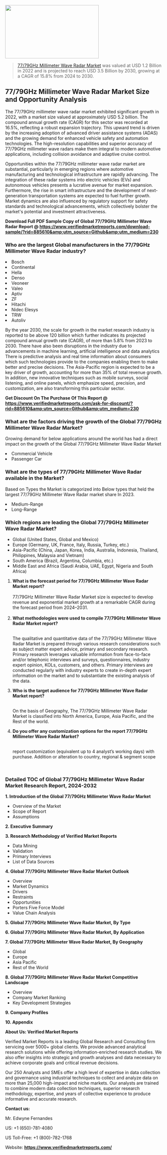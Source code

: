 <img src="https://ffe5etoiles.com/wp-content/uploads/2024/12/MST1-300x171.png" alt="" width="300" height="171" class="alignnone size-medium wp-image-20088" /><blockquote><p><p><a href="https://www.verifiedmarketreports.com/download-sample/?rid=885610&utm_source=Github&utm_medium=230" target="_blank">77/79GHz Millimeter Wave Radar Market</a> was valued at USD 1.2 Billion in 2022 and is projected to reach USD 3.5 Billion by 2030, growing at a CAGR of 15.8% from 2024 to 2030.</p></blockquote><p><h2>77/79GHz Millimeter Wave Radar Market Size and Opportunity Analysis</h2><p>The 77/79GHz millimeter wave radar market exhibited significant growth in 2022, with a market size valued at approximately USD 5.2 billion. The compound annual growth rate (CAGR) for this sector was recorded at 16.5%, reflecting a robust expansion trajectory. This upward trend is driven by the increasing adoption of advanced driver assistance systems (ADAS) and the growing demand for enhanced vehicle safety and automation technologies. The high-resolution capabilities and superior accuracy of 77/79GHz millimeter wave radars make them integral to modern automotive applications, including collision avoidance and adaptive cruise control.</p><p>Opportunities within the 77/79GHz millimeter wave radar market are substantial, particularly in emerging regions where automotive manufacturing and technological infrastructure are rapidly advancing. The integration of these radar systems into electric vehicles (EVs) and autonomous vehicles presents a lucrative avenue for market expansion. Furthermore, the rise in smart infrastructure and the development of next-generation transportation systems are expected to fuel further growth. Market dynamics are also influenced by regulatory support for safety standards and technological advancements, which collectively bolster the market's potential and investment attractiveness.</p></p><p class=""><strong>Download Full PDF Sample Copy of Global 77/79GHz Millimeter Wave Radar Report @ <a href="https://www.verifiedmarketreports.com/download-sample/?rid=885610&amp;utm_source=Github&amp;utm_medium=230" target="_blank">https://www.verifiedmarketreports.com/download-sample/?rid=885610&amp;utm_source=Github&amp;utm_medium=230</a></strong></p><h3 id="" class="">Who are the largest Global manufacturers in the 77/79GHz Millimeter Wave Radar industry?</h3><p><li>Bosch</li><li> Continental</li><li> Hella</li><li> Denso</li><li> Veoneer</li><li> Valeo</li><li> Aptiv</li><li> ZF</li><li> Hitachi</li><li> Nidec Elesys</li><li> TRW</li><li> Autoliv</li></p><div class=""><div class="" dir="" data-message-author-role="" data-message-id="" data-message-model-slug=""><div class=""><div class=""><div class=""><div class="" dir="" data-message-author-role="" data-message-id="" data-message-model-slug=""><div class=""><div class=""><p>By the year 2030, the scale for growth in the market research industry is reported to be above 120 billion which further indicates its projected compound annual growth rate (CAGR), of more than 5.8% from 2023 to 2030. There have also been disruptions in the industry due to advancements in machine learning, artificial intelligence and data analytics There is predictive analysis and real time information about consumers which such technologies provide to the companies enabling them to make better and precise decisions. The Asia-Pacific region is expected to be a key driver of growth, accounting for more than 35% of total revenue growth. In addition, new innovative techniques such as mobile surveys, social listening, and online panels, which emphasize speed, precision, and customization, are also transforming this particular sector.</p><p><strong>Get Discount On The Purchase Of This Report @&nbsp; <a href="https://www.verifiedmarketreports.com/ask-for-discount/?rid=885610&amp;utm_source=Github&amp;utm_medium=230" target="_blank">https://www.verifiedmarketreports.com/ask-for-discount/?rid=885610&amp;utm_source=Github&amp;utm_medium=230</a></strong></p></div></div></div></div></div></div></div></div><h3 id="" class="">What are the factors driving the growth of the Global 77/79GHz Millimeter Wave Radar Market?</h3><p id="" class="">Growing demand for below applications around the world has had a direct impact on the growth of the Global 77/79GHz Millimeter Wave Radar Market</p><p id="" class=""><li>Commercial Vehicle</li><li> Passenger Car</li></p><h3 id="" class="">What are the types of 77/79GHz Millimeter Wave Radar available in the Market?</h3><p id="" class="">Based on Types the Market is categorized into Below types that held the largest 77/79GHz Millimeter Wave Radar market share In 2023.</p><p id="" class=""><li>Medium-Range</li><li> Long-Range</li></p><h3 id="" class="">Which regions are leading the Global 77/79GHz Millimeter Wave Radar Market?</h3><ul><li>Global (United States, Global and Mexico)</li><li>Europe (Germany, UK, France, Italy, Russia, Turkey, etc.)</li><li>Asia-Pacific (China, Japan, Korea, India, Australia, Indonesia, Thailand, Philippines, Malaysia and Vietnam)</li><li>South America (Brazil, Argentina, Columbia, etc.)</li><li>Middle East and Africa (Saudi Arabia, UAE, Egypt, Nigeria and South Africa)</li></ul><p><ol><li><strong>What is the forecast period for 77/79GHz Millimeter Wave Radar Market report?<br /></strong><br /><span data-sheets-root="1" data-sheets-value="{&quot;1&quot;:2,&quot;2&quot;:&quot;XXXX size is expected to develop revenue and exponential market growth at a remarkable CAGR during the forecast period from 2024&ndash;2030.&quot;}" data-sheets-userformat="{&quot;2&quot;:12674,&quot;4&quot;:{&quot;1&quot;:2,&quot;2&quot;:16776960},&quot;10&quot;:2,&quot;11&quot;:0,&quot;15&quot;:&quot;Arial&quot;,&quot;16&quot;:12}">77/79GHz Millimeter Wave Radar Market size is expected to develop revenue and exponential market growth at a remarkable CAGR during the forecast period from 2024&ndash;2031.</span><br /><br /></li><li><strong>What methodologies were used to compile 77/79GHz Millimeter Wave Radar Market report?<br /><br /></strong><p>The qualitative and quantitative data of the&nbsp;77/79GHz Millimeter Wave Radar Market is prepared through various research considerations such as subject matter expert advice, primary and secondary research. Primary research leverages valuable information from face-to-face and/or telephonic interviews and surveys, questionnaires, industry expert opinion, KOLs, customers, and others. Primary interviews are conducted regularly with industry experts to create in-depth expert information on the market and to substantiate the existing analysis of the data.&nbsp;</p></li><li><strong>Who is the target audience for 77/79GHz Millimeter Wave Radar Market report?<br /><br /></strong><p>On the basis of Geography, The&nbsp;77/79GHz Millimeter Wave Radar Market is classified into North America, Europe, Asia Pacific, and the Rest of the world.</p></li><li><strong>Do you offer any customization options for the report 77/79GHz Millimeter Wave Radar Market?<br /><br /></strong><p>report customization (equivalent up to 4 analyst&rsquo;s working days) with purchase. Addition or alteration to country, regional &amp; segment scope</p><p>&nbsp;</p></li></ol></p><h3 id="" class="">Detailed TOC of Global 77/79GHz Millimeter Wave Radar Market Research Report, 2024-2032</h3><p id="" class=""><strong>1. Introduction of the Global 77/79GHz Millimeter Wave Radar Market</strong></p><ul><li>Overview of the Market</li><li>Scope of Report</li><li>Assumptions</li></ul><p id="" class=""><strong>2. Executive Summary</strong></p><p id="" class=""><strong>3. Research Methodology of&nbsp;Verified Market Reports</strong></p><ul><li>Data Mining</li><li>Validation</li><li>Primary Interviews</li><li>List of Data Sources</li></ul><p id="" class=""><strong>4. Global 77/79GHz Millimeter Wave Radar Market Outlook</strong></p><ul><li>Overview</li><li>Market Dynamics</li><li>Drivers</li><li>Restraints</li><li>Opportunities</li><li>Porters Five Force Model</li><li>Value Chain Analysis</li></ul><p id="" class=""><strong>5. Global 77/79GHz Millimeter Wave Radar Market, By&nbsp;Type</strong></p><p id="" class=""><strong>6. Global 77/79GHz Millimeter Wave Radar Market, By Application</strong></p><p id="" class=""><strong>7. Global 77/79GHz Millimeter Wave Radar Market, By Geography</strong></p><ul><li>Global</li><li>Europe</li><li>Asia Pacific</li><li>Rest of the World</li></ul><p id="" class=""><strong>8. Global 77/79GHz Millimeter Wave Radar Market Competitive Landscape</strong></p><ul><li>Overview</li><li>Company Market Ranking</li><li>Key Development Strategies</li></ul><p id="" class=""><strong>9. Company Profiles</strong></p><p id="" class=""><strong>10. Appendix</strong></p><p id="" class=""><strong>About Us: Verified Market Reports</strong></p><p id="" class="">Verified Market Reports is a leading Global Research and Consulting firm servicing over 5000+ global clients. We provide advanced analytical research solutions while offering information-enriched research studies. We also offer insights into strategic and growth analyses and data necessary to achieve corporate goals and critical revenue decisions.</p><p id="" class="">Our 250 Analysts and SMEs offer a high level of expertise in data collection and governance using industrial techniques to collect and analyze data on more than 25,000 high-impact and niche markets. Our analysts are trained to combine modern data collection techniques, superior research methodology, expertise, and years of collective experience to produce informative and accurate research.</p><p id="" class=""><strong>Contact us:</strong></p><p id="" class="">Mr. Edwyne Fernandes</p><p id="" class="">US: +1 (650)-781-4080</p><p id="" class="">US Toll-Free: +1 (800)-782-1768</p><p id="" class="">Website: <a target="" data-test-app-aware-link=""><strong>https://www.verifiedmarketreports.com/</strong></a></p>
